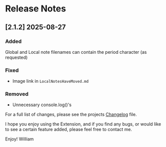 <!--
### Added
### Changed
### Deprecated
### Removed
### Fixed
### Security
### Updated
-->
# Release Notes

<!-- ## [v-inc] ${YEAR4}-${MONTHNUMBER}-${DATE} -->

## [2.1.2] 2025-08-27
### Added
Global and Local note filenames can contain the period character (as requested)

### Fixed
- Image link in `LocalNotesHaveMoved.md`

### Removed
- Unnecessary console.log()'s

For a full list of changes, please see the projects [Changelog](CHANGELOG.md) file.

I hope you enjoy using the Extension, and if you find any bugs, or would like to see a certain feature added, please feel free to contact me.

Enjoy! William
